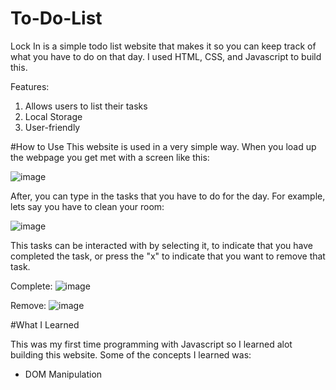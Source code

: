 # To-Do-List
Lock In is a simple todo list website that makes it so you can keep track of what you have to do on that day. I used HTML, CSS, and Javascript to build this.

Features:

1. Allows users to list their tasks
2. Local Storage
3. User-friendly

#How to Use
This website is used in a very simple way. When you load up the webpage you get met with a screen like this:

![image](https://github.com/tlafortune/todolist/assets/120570927/428df6c4-bf7b-43a7-b5f8-5f86abc511d3)

After, you can type in the tasks that you have to do for the day. For example, lets say you have to clean your room:

![image](https://github.com/tlafortune/todolist/assets/120570927/693bf2a1-39fb-4fbb-b15f-5d7d72d50f96)

This tasks can be interacted with by selecting it, to indicate that you have completed the task, or press the "x" to indicate that you want to remove that task.

Complete:
![image](https://github.com/tlafortune/todolist/assets/120570927/fd3150a4-42aa-49b4-a385-191d62fc7e57)

Remove:
![image](https://github.com/tlafortune/todolist/assets/120570927/e89de41e-3706-46d3-b2fc-f91ac24b47d5)


#What I Learned

This was my first time programming with Javascript so I learned alot building this website. Some of the concepts I learned was:

- DOM Manipulation

